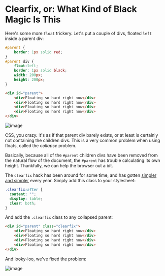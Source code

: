 # Clearfix, or: What Kind of Black Magic Is This

Here's some more `float` trickery. Let's put a couple of divs, floated `left` inside a parent div:

```css
#parent {
	border: 1px solid red;
}
#parent div {
	float:left;
	border: 1px solid black;
	width: 200px;
	height: 200px;
}
```

```html
<div id="parent">
	<div>Floating so hard right now</div>
	<div>Floating so hard right now</div>
	<div>Floating so hard right now</div>
	<div>Floating so hard right now</div>
</div>
```

![image](http://i.imgur.com/u6kQ3jg.png)

CSS, you crazy. It's as if that parent div barely exists, or at least is certainly not containing the children divs. This is a very common problem when using floats, called the _collapse_ problem.

Basically, because all of the `#parent` children divs have been removed from the natural flow of the document, the `#parent` has trouble calculating its own height. Thankfully, we can help the browser out a bit. 

The `clearfix` hack has been around for some time, and has gotten [simpler and simpler](http://css-tricks.com/snippets/css/clear-fix/) every year. Simply add this class to your stylesheet:

```css
.clearfix:after {
  content: "";
  display: table;
  clear: both;
}
```

And add the `.clearfix` class to any collapsed parent:

```html
<div id="parent" class="clearfix">
	<div>Floating so hard right now</div>
	<div>Floating so hard right now</div>
	<div>Floating so hard right now</div>
	<div>Floating so hard right now</div>
</div>
```

And looky-loo, we've fixed the problem:

![image](http://i.imgur.com/Uvu2f0k.png)